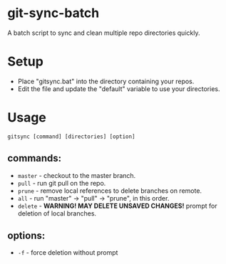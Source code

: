 # git-sync-batch
A batch script to sync and clean multiple repo directories quickly.
# Setup
- Place "gitsync.bat" into the directory containing your repos.
- Edit the file and update the "default" variable to use your directories.
# Usage
`gitsync [command] [directories] [option]`
## commands:
- `master` - checkout to the master branch.
- `pull`   - run git pull on the repo.
- `prune`  - remove local references to delete branches on remote.
- `all`    - run "master" -> "pull" -> "prune", in this order.
- `delete` - **WARNING! MAY DELETE UNSAVED CHANGES!** prompt for deletion of local branches.
## options:
- `-f`     - force deletion without prompt

